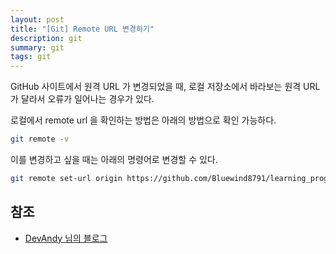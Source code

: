 ```yaml
---
layout: post
title: "[Git] Remote URL 변경하기"
description: git
summary: git
tags: git
---
```


GitHub 사이트에서 원격 URL 가 변경되었을 때, 로컬 저장소에서 바라보는 원격 URL 가 달라서 오류가 일어나는 경우가 있다.

로컬에서 remote url 을 확인하는 방법은 아래의 방법으로 확인 가능하다.

```bash
git remote -v
```

이를 변경하고 싶을 때는 아래의 명령어로 변경할 수 있다.

```bash
git remote set-url origin https://github.com/Bluewind8791/learning_programming.git
```

## 참조

- [DevAndy 님의 블로그](https://youngjinmo.github.io/2019/09/git-change-remote-branch-url/)